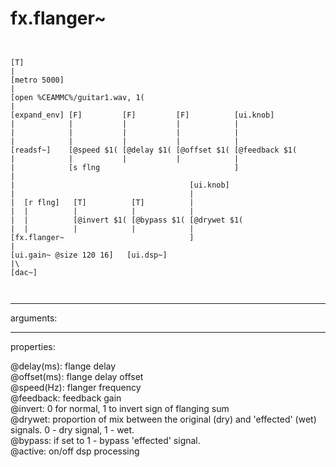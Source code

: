 # fx.flanger~

```


[T]
|
[metro 5000]
|
[open %CEAMMC%/guitar1.wav, 1(
|
[expand_env] [F]         [F]         [F]          [ui.knob]
|            |           |           |            |
|            |           |           |            |
|            |           |           |            |
[readsf~]    [@speed $1( [@delay $1( [@offset $1( [@feedback $1(
|            |           |           |            |
|            [s flng                              ]
|
|                                       [ui.knob]
|                                       |
|  [r flng]   [T]          [T]          |
|  |          |            |            |
|  |          [@invert $1( [@bypass $1( [@drywet $1(
|  |          |            |            |
[fx.flanger~                            ]
|
[ui.gain~ @size 120 16]   [ui.dsp~]
|\
[dac~]

            
```
---
arguments:


---
properties:

@delay(ms): flange delay<br>
@offset(ms): flange delay offset<br>
@speed(Hz): flanger frequency<br>
@feedback: feedback
            gain<br>
@invert: 0 for normal, 1 to invert
            sign of flanging sum<br>
@drywet: proportion
            of mix between the original (dry) and &#39;effected&#39; (wet) signals. 0 - dry signal, 1 -
            wet.<br>
@bypass: if set to 1 - bypass
            &#39;effected&#39; signal.<br>
@active: on/off dsp
            processing<br>

